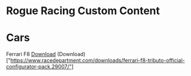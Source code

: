 # Rogue Racing Custom Content
# Cars
Ferrari F8
[Download]("https://www.racedepartment.com/downloads/ferrari-f8-tributo-official-configurator-pack.29007/")
(Download)["https://www.racedepartment.com/downloads/ferrari-f8-tributo-official-configurator-pack.29007/"]
